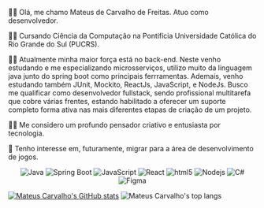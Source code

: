 🐱‍👤 Olá, me chamo Mateus de Carvalho de Freitas. Atuo como desenvolvedor.

👨‍💻 Cursando Ciência da Computação na Pontifícia Universidade Católica do Rio Grande do Sul (PUCRS).

🕵️‍♂️ Atualmente minha maior força está no back-end. Neste venho estudando e me especializando microsserviços, utilizo muito da linguagem java junto do spring boot como principais ferrramentas. Ademais, venho estudando também JUnit, Mockito, ReactJs, JavaScript, e NodeJs. Busco me qualificar como desenvolvedor fullstack, sendo profissional multitarefa que cobre várias frentes, estando habilitado a oferecer um suporte completo forma ativa nas mais diferentes etapas de criação de um projeto.   

🧙‍♂️ Me considero um profundo pensador criativo e entusiasta por tecnologia.

🚀 Tenho interesse em, futuramente, migrar para a área de desenvolvimento de jogos.

<p align="center">
  <img alt="Java" src="https://img.shields.io/badge/-Java-f5f4f0?style=flat-square&logo=Java&logoColor=orange" />
  <img alt="Spring Boot" src="https://img.shields.io/badge/-Spring%20Boot-green" />
  <img alt="JavaScript" src="https://img.shields.io/badge/-JavaScript-d6c722?style=flat-square&logo=JavaScript&logoColor=white" />
  <img alt="React" src="https://img.shields.io/badge/-React-45b8d8?style=flat-square&logo=react&logoColor=white" />
  <img alt="html5" src="https://img.shields.io/badge/-HTML5-E34F26?style=flat-square&logo=html5&logoColor=white" />
  <img alt="Nodejs" src="https://img.shields.io/badge/-Nodejs-43853d?style=flat-square&logo=Node.js&logoColor=white" />
  <img alt="C#" src="https://img.shields.io/badge/-C%23-rgb(50%2C%2050%2C%20100)" />
  <img alt="Figma" src="https://img.shields.io/badge/-Figma-%23933ABE" />
  
</p>

[![Mateus Carvalho's GitHub stats](https://github-readme-stats.vercel.app/api?username=oak99x&show_icons=true&line_height=33&card_width=450&theme=chartreuse-dark&include_all_commits=true&count_private=true)](https://github.com/oak99x)
![Mateus Carvalho's top langs](https://github-readme-stats.vercel.app/api/top-langs/?username=oak99x&card_width=380px&langs_count=16&theme=chartreuse-dark&count_private=true)
